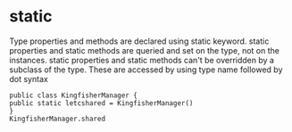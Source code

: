 # static

Type properties and methods are declared using static keyword.
static properties and static methods are queried and set on the type, not on the instances. static properties and static methods can't be overridden by a subclass of the type. These are accessed by using type name followed by dot syntax

```
public class KingfisherManager { 
public static letcshared = KingfisherManager() 
}
KingfisherManager.shared
```
